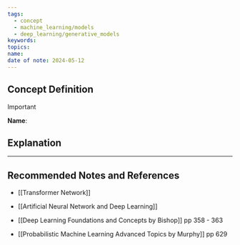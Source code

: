 ```yaml
---
tags:
  - concept
  - machine_learning/models
  - deep_learning/generative_models
keywords: 
topics: 
name: 
date of note: 2024-05-12
---
```


## Concept Definition

>[!important]
>**Name**: 



## Explanation





-----------
##  Recommended Notes and References

- [[Transformer Network]]
- [[Artificial Neural Network and Deep Learning]]


- [[Deep Learning Foundations and Concepts by Bishop]] pp 358 - 363
- [[Probabilistic Machine Learning Advanced Topics by Murphy]] pp 629
